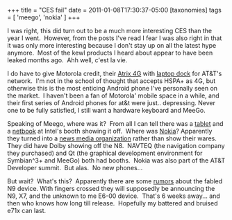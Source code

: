 +++
title = "CES fail"
date = 2011-01-08T17:30:37-05:00
[taxonomies]
tags = [
  'meego',
  'nokia'
]
+++

I was right, this did turn out to be a much more interesting CES than the year I went.  However, from the posts I've read I fear I was also right in that it was only more interesting because I don't stay up on all the latest hype anymore.  Most of the kewl products I heard about appear to have been leaked months ago.  Ahh well, c'est la vie.

I do have to give Motorola credit, their [Atrix 4G](http://www.engadget.com/2011/01/05/motorola-atrix-4g-hits-atandts-website-complete-with-specs/ "Engadget post about Motorola Atrix 4G") with [laptop dock](http://www.engadget.com/2011/01/05/motorola-atrix-4gs-webtop-application-turns-your-phone-into-a/ "Engaget post about Atrix 4G's dock") for AT&T's network.  I'm not in the school of thought that accepts HSPA+ as 4G, but otherwise this is the most enticing Android phone I've personally seen on the market.  I haven't been a fan of Motorola' mobile space in a while, and their first series of Android phones for at&t were just.. depressing. Never one to be fully satisfied, I still want a hardware keyboard and MeeGo.

Speaking of Meego, where was it?  From all I can tell there was a [tablet](http://www.networkworld.com/community/node/70419 "NetworkWorld talks about Intel showing off a WeTab running Meego") and a [netbook](http://www.cnetanalysis.com/reviews/ces-2011-hands-on-meego-netbook-review/ "CNet hands on with MeeGo netbook") at Intel's booth showing it off.  Where was [Nokia](http://conversations.nokia.com/2011/01/05/nokia-at-ces-2011 "Nokia's CES announcement")? Apparently they turned into a [news media organization](http://conversations.nokia.com/2011/01/05/not-so-geeky-after-all-covering-ces-2011-from-a-unique-perspective "Nokia gets non-techies to blog from N8s at CES 2011") rather than show their wares.  They did have Dolby showing off the N8.  NAVTEQ (the navigation company they purchased) and Qt (the graphical development environment for Symbian^3+ and MeeGo) both had booths.  Nokia was also part of the AT&T Developer summit.  But alas.  No new phones...

But wait?  What's this?  Apparently there are some [rumors](http://mynokiablog.com/2011/01/08/rumours-nokia-n9-being-announced-at-mwc-in-6-weeks-time-more-n9x7-gossip "Rumors about Nokia's 2011 devices") about the fabled N9 device. With fingers crossed they will supposedly be announcing the N9, X7, and the unknown to me E6-00 device.  That's 6 weeks away... and then who knows how long till release.  Hopefully my battered and bruised e71x can last.
